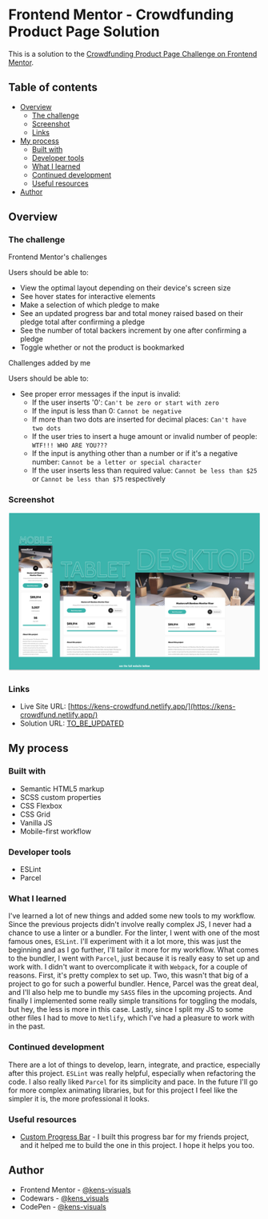 # Frontend Mentor - Crowdfunding Product Page Solution

This is a solution to the [Crowdfunding Product Page Challenge on Frontend Mentor](https://www.frontendmentor.io/challenges/crowdfunding-product-page-7uvcZe7ZR).

## Table of contents

- [Overview](#overview)
  - [The challenge](#the-challenge)
  - [Screenshot](#screenshot)
  - [Links](#links)
- [My process](#my-process)
  - [Built with](#built-with)
  - [Developer tools](#developer-tools)
  - [What I learned](#what-i-learned)
  - [Continued development](#continued-development)
  - [Useful resources](#useful-resources)
- [Author](#author)

## Overview

### The challenge

Frontend Mentor's challenges

Users should be able to:

- View the optimal layout depending on their device's screen size
- See hover states for interactive elements
- Make a selection of which pledge to make
- See an updated progress bar and total money raised based on their pledge total after confirming a pledge
- See the number of total backers increment by one after confirming a pledge
- Toggle whether or not the product is bookmarked

Challenges added by me

Users should be able to:

- See proper error messages if the input is invalid:
  - If the user inserts '0': `Can't be zero or start with zero`
  - If the input is less than 0: `Cannot be negative`
  - If more than two dots are inserted for decimal places: `Can't have two dots`
  - If the user tries to insert a huge amount or invalid number of people: `WTF!!! WHO ARE YOU???`
  - If the input is anything other than a number or if it's a negative number: `Cannot be a letter or special character`
  - If the user inserts less than required value: `Cannot be less than $25` or `Cannot be less than $75`
    respectively

### Screenshot

![screenshot](./images/screenshot.png)

### Links

- Live Site URL: [https://kens-crowdfund.netlify.app/](https://kens-crowdfund.netlify.app/)
- Solution URL: [TO_BE_UPDATED](TO_BE_UPDATED)

## My process

### Built with

- Semantic HTML5 markup
- SCSS custom properties
- CSS Flexbox
- CSS Grid
- Vanilla JS
- Mobile-first workflow

### Developer tools

- ESLint
- Parcel

### What I learned

I've learned a lot of new things and added some new tools to my workflow. Since the previous projects didn't involve really complex JS, I never had a chance to use a linter or a bundler. For the linter, I went with one of the most famous ones, `ESLint`. I'll experiment with it a lot more, this was just the beginning and as I go further, I'll tailor it more for my workflow. What comes to the bundler, I went with `Parcel`, just because it is really easy to set up and work with. I didn't want to overcomplicate it with `Webpack`, for a couple of reasons. First, it's pretty complex to set up. Two, this wasn't that big of a project to go for such a powerful bundler. Hence, Parcel was the great deal, and I'll also help me to bundle my `SASS` files in the upcoming projects. And finally I implemented some really simple transitions for toggling the modals, but hey, the less is more in this case. Lastly, since I split my JS to some other files I had to move to `Netlify`, which I've had a pleasure to work with in the past.

### Continued development

There are a lot of things to develop, learn, integrate, and practice, especially after this project. `ESLint` was really helpful, especially when refactoring the code. I also really liked `Parcel` for its simplicity and pace. In the future I'll go for more complex animating libraries, but for this project I feel like the simpler it is, the more professional it looks.

### Useful resources

- [Custom Progress Bar](https://codepen.io/kens-visuals/full/KKvxEgw) - I built this progress bar for my friends project, and it helped me to build the one in this project. I hope it helps you too.

## Author

- Frontend Mentor - [@kens-visuals](https://www.frontendmentor.io/profile/kens-visuals)
- Codewars - [@kens_visuals](https://www.codewars.com/users/kens_visuals)
- CodePen - [@kens-visuals](https://codepen.io/kens-visuals)
